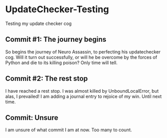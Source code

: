 # UpdateChecker-Testing
Testing my update checker cog

## Commit #1: The journey begins
So begins the journey of Neuro Assassin, to perfecting his updatechecker cog.  Will it turn out successfully, or will he be overcome by the forces of Python and die to its killing poison?  Only time will tell.

## Commit #2: The rest stop
I have reached a rest stop.  I was almost killed by UnboundLocalError, but alas, I prevailed!  I am adding a journal entry to rejoice of my win.  Until next time.

## Commit: Unsure
I am unsure of what commit I am at now.  Too many to count.
